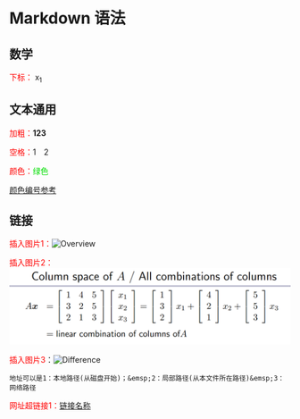 # Markdown 语法

## 数学

<font color = "FF0000">下标：</font> x<sub>1</sub>



## 文本通用

<font color = "FF0000">加粗：</font><b>123</b>

<font color = "FF0000">空格：</font>1&emsp;2

<font color = "FF0000">颜色：</font><font color = "00dd00">绿色</font>

[颜色编号参考](https://blog.csdn.net/sunshine_lyn/article/details/86476712)

## 链接

<font color = "FF0000">插入图片1：</font>![Overview](E:\learning\Notes\A_2020_Vision_of_Linear_Algebra_Notes\Images_Notes\Overview_01.PNG)

<font color = "FF0000">插入图片2：</font>![Linear Combination](A_2020_Vision_of_Linear_Algebra_Notes\Images_Notes\Linear_Combination_of_Columns_of_A_02.PNG)

<font color = "FF0000">插入图片3</font>：![Difference](https://raw.githubusercontent.com/Kevincyc99/Games101Notes/main/Images_Notes/01_Difference_between_CG_and_CV.PNG)

```
地址可以是1：本地路径(从磁盘开始)；&emsp;2：局部路径(从本文件所在路径)&emsp;3：网络路径
```

<font color = "FF0000">网址超链接1：</font>[链接名称](链接地址)

